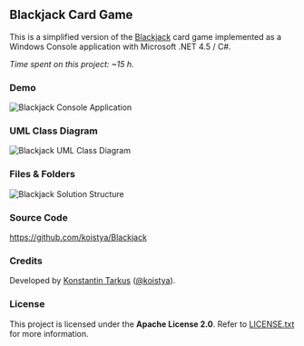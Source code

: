 ## Blackjack Card Game

This is a simplified version of the [Blackjack](http://en.wikipedia.org/wiki/Blackjack) card game implemented as a
Windows Console application with Microsoft .NET 4.5 / C#.

*Time spent on this project: ~15 h.*

### Demo

![Blackjack Console Application](http://i.imgur.com/sb2aj6G.gif)

### UML Class Diagram

![Blackjack UML Class Diagram](http://i.imgur.com/OwhtYDy.png)

### Files & Folders

![Blackjack Solution Structure](http://i.imgur.com/yyMIhtv.png)

### Source Code

https://github.com/koistya/Blackjack

### Credits

Developed by [Konstantin Tarkus](http://tarkus.me) ([@koistya](https://twitter.com/koistya)).

### License

This project is licensed under the **Apache License 2.0**. Refer to [LICENSE.txt](https://github.com/koistya/Blackjack/blob/master/LICENSE.txt) for more information.